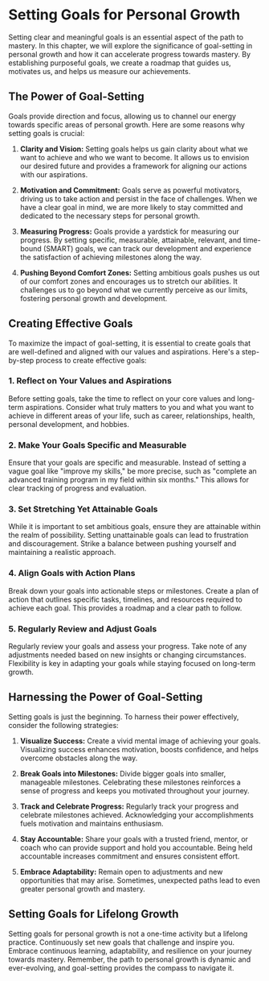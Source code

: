 Setting Goals for Personal Growth
==========================================

Setting clear and meaningful goals is an essential aspect of the path to mastery. In this chapter, we will explore the significance of goal-setting in personal growth and how it can accelerate progress towards mastery. By establishing purposeful goals, we create a roadmap that guides us, motivates us, and helps us measure our achievements.

The Power of Goal-Setting
-------------------------

Goals provide direction and focus, allowing us to channel our energy towards specific areas of personal growth. Here are some reasons why setting goals is crucial:

1. **Clarity and Vision:** Setting goals helps us gain clarity about what we want to achieve and who we want to become. It allows us to envision our desired future and provides a framework for aligning our actions with our aspirations.

2. **Motivation and Commitment:** Goals serve as powerful motivators, driving us to take action and persist in the face of challenges. When we have a clear goal in mind, we are more likely to stay committed and dedicated to the necessary steps for personal growth.

3. **Measuring Progress:** Goals provide a yardstick for measuring our progress. By setting specific, measurable, attainable, relevant, and time-bound (SMART) goals, we can track our development and experience the satisfaction of achieving milestones along the way.

4. **Pushing Beyond Comfort Zones:** Setting ambitious goals pushes us out of our comfort zones and encourages us to stretch our abilities. It challenges us to go beyond what we currently perceive as our limits, fostering personal growth and development.

Creating Effective Goals
------------------------

To maximize the impact of goal-setting, it is essential to create goals that are well-defined and aligned with our values and aspirations. Here's a step-by-step process to create effective goals:

### 1. Reflect on Your Values and Aspirations

Before setting goals, take the time to reflect on your core values and long-term aspirations. Consider what truly matters to you and what you want to achieve in different areas of your life, such as career, relationships, health, personal development, and hobbies.

### 2. Make Your Goals Specific and Measurable

Ensure that your goals are specific and measurable. Instead of setting a vague goal like "improve my skills," be more precise, such as "complete an advanced training program in my field within six months." This allows for clear tracking of progress and evaluation.

### 3. Set Stretching Yet Attainable Goals

While it is important to set ambitious goals, ensure they are attainable within the realm of possibility. Setting unattainable goals can lead to frustration and discouragement. Strike a balance between pushing yourself and maintaining a realistic approach.

### 4. Align Goals with Action Plans

Break down your goals into actionable steps or milestones. Create a plan of action that outlines specific tasks, timelines, and resources required to achieve each goal. This provides a roadmap and a clear path to follow.

### 5. Regularly Review and Adjust Goals

Regularly review your goals and assess your progress. Take note of any adjustments needed based on new insights or changing circumstances. Flexibility is key in adapting your goals while staying focused on long-term growth.

Harnessing the Power of Goal-Setting
------------------------------------

Setting goals is just the beginning. To harness their power effectively, consider the following strategies:

1. **Visualize Success:** Create a vivid mental image of achieving your goals. Visualizing success enhances motivation, boosts confidence, and helps overcome obstacles along the way.

2. **Break Goals into Milestones:** Divide bigger goals into smaller, manageable milestones. Celebrating these milestones reinforces a sense of progress and keeps you motivated throughout your journey.

3. **Track and Celebrate Progress:** Regularly track your progress and celebrate milestones achieved. Acknowledging your accomplishments fuels motivation and maintains enthusiasm.

4. **Stay Accountable:** Share your goals with a trusted friend, mentor, or coach who can provide support and hold you accountable. Being held accountable increases commitment and ensures consistent effort.

5. **Embrace Adaptability:** Remain open to adjustments and new opportunities that may arise. Sometimes, unexpected paths lead to even greater personal growth and mastery.

Setting Goals for Lifelong Growth
---------------------------------

Setting goals for personal growth is not a one-time activity but a lifelong practice. Continuously set new goals that challenge and inspire you. Embrace continuous learning, adaptability, and resilience on your journey towards mastery. Remember, the path to personal growth is dynamic and ever-evolving, and goal-setting provides the compass to navigate it.
